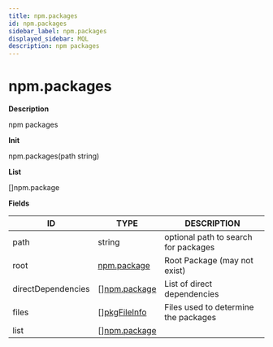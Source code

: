 ```yaml
---
title: npm.packages
id: npm.packages
sidebar_label: npm.packages
displayed_sidebar: MQL
description: npm packages
---
```


# npm.packages

**Description**

npm packages

**Init**

npm.packages(path string)

**List**

[]npm.package

**Fields**

| ID                 | TYPE                                    | DESCRIPTION                          |
| ------------------ | --------------------------------------- | ------------------------------------ |
| path               | string                                  | optional path to search for packages |
| root               | [npm.package](npm.package.md)           | Root Package (may not exist)         |
| directDependencies | &#91;&#93;[npm.package](npm.package.md) | List of direct dependencies          |
| files              | &#91;&#93;[pkgFileInfo](pkgfileinfo.md) | Files used to determine the packages |
| list               | &#91;&#93;[npm.package](npm.package.md) |                                      |
